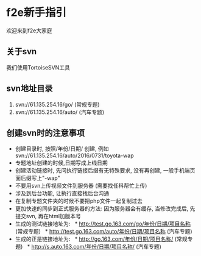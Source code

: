 # f2e新手指引
欢迎来到f2e大家庭
## 关于svn

我们使用TortoiseSVN工具
## svn地址目录
 1. svn://61.135.254.16/go/ (常规专题)
 2. svn://61.135.254.16/auto/ (汽车专题)
## 创建svn时的注意事项
 - 创建目录时, 按照/年份/日期/ 创建, 例如svn://61.135.254.16/auto/2016/0731/toyota-wap
 - 专题地址创建的时候,日期写成上线日期
 - 创建活动链接时, 先问执行链接后缀有无特殊要求, 没有再创建, 一般手机端页面后缀写上"-wap"
 - 不要用svn上传视频文件到服务器 (需要找任科帮忙上传)
 - 涉及到后台功能, 让执行直接找后台沟通
 - 在复制专题文件夹的时候不要把php文件一起复制过去
 - 更加快速的同步到正式服务器的方法: 因为服务器会有缓存, 当修改完成后, 先提交svn, 再在html加版本号
 - 生成的测试链接地址为:
    * http://test.go.163.com/go/年份/日期/项目名称 (常规专题)
    * http://test.go.163.com/auto/年份/日期/项目名称 (汽车专题)
 - 生成的正是链接地址为:
    * http://go.163.com/年份/日期/项目名称/ (常规专题)
    * http://s.auto.163.com/年份/日期/项目名称/ (汽车专题)
